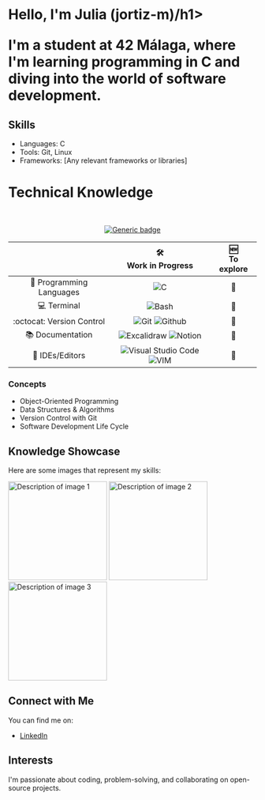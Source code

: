 <h1>Hello, I'm Julia (jortiz-m)/h1>

<p>I'm a student at <strong>42 Málaga</strong>, where I'm learning programming in C and diving into the world of software development.</p>

<h2>Skills</h2>
<ul>
    <li>Languages: C </li>
    <li>Tools: Git, Linux</li>
    <li>Frameworks: [Any relevant frameworks or libraries]</li>
</ul>

# Technical Knowledge

<div align="center">
  
<br>
  
[![Generic badge](https://img.shields.io/badge/Learning_Process-ON-<COLOR>.svg)](https://shields.io/)

<!-- SKILL CHECKS -->
<table>
    <thead align="center">
        <tr>
            <th></th>
            <th>🛠️<br>Work in Progress</th>
            <th>🆕<br>To explore</th>
        </tr>
    </thead>
    <tbody align="center">
        <tr>
            <td align="center">🧠 Programming Languages</td>
            <td>
                 <img alt="C" src="https://img.shields.io/badge/c-%2300599C.svg?style=for-the-badge&logo=c&logoColor=white"/>
            </td>
            <td>
                 🔎
            </td>
        </tr>
       <tr>
            <td align="center">💻 Terminal</td>
            <td>
                 <img alt="Bash" src="https://img.shields.io/badge/Bash%20Shell-4EAA25?style=for-the-badge&logo=GNU%20Bash&logoColor=white">
            </td>
            <td>
                 🔎
            </td>
        </tr>
        <tr>
            <td align="center">:octocat: Version Control</td>
            <td>
              <img alt="Git" src="https://img.shields.io/badge/git-%23F05033.svg?style=for-the-badge&logo=git&logoColor=white">
              <img alt="Github" src="https://img.shields.io/badge/github-%23121011.svg?style=for-the-badge&logo=github&logoColor=white">
            </td>
            <td>
                 🔎
            </td>
        </tr>
        <tr>
            <td align="center">📚 Documentation</td>
            <td>
                 <img alt="Excalidraw" src="https://img.shields.io/badge/Excalidraw-6965DB.svg?style=for-the-badge&logo=Excalidraw&logoColor=white">
		 <img alt="Notion" src="https://img.shields.io/badge/Notion-CC5500?style=for-the-badge&logo=notion&logoColor=white">
            </td>
            <td>
                 🔎
            </td>
        </tr>
        <tr>
            <td align="center">📝 IDEs/Editors</td>
            <td>
                <img alt="Visual Studio Code" src="https://img.shields.io/badge/Visual%20Studio%20Code-0078d7.svg?style=for-the-badge&logo=visual-studio-code&logoColor=white"/>
                <img alt="VIM" src="https://img.shields.io/badge/VIM-%2311AB00.svg?style=for-the-badge&logo=vim&logoColor=white"/>
            </td>
            <td>
                 🔎
            </td>
        </tr>
    </tbody>
</table>
</div>

<h3>Concepts</h3>
<ul>
    <li>Object-Oriented Programming</li>
    <li>Data Structures & Algorithms</li>
    <li>Version Control with Git</li>
    <li>Software Development Life Cycle</li>
</ul>

<h2>Knowledge Showcase</h2>
<p>Here are some images that represent my skills:</p>
<img src="https://link_to_your_image1.jpg" alt="Description of image 1" style="width:200px;"/>
<img src="https://link_to_your_image2.jpg" alt="Description of image 2" style="width:200px;"/>
<img src="https://link_to_your_image3.jpg" alt="Description of image 3" style="width:200px;"/>

<h2>Connect with Me</h2>
<p>You can find me on:</p>
<ul>
    <li><a href="https://linkedin.com/in/your_profile">LinkedIn</a></li>
</ul>

<h2>Interests</h2>
<p>I'm passionate about coding, problem-solving, and collaborating on open-source projects.</p>
